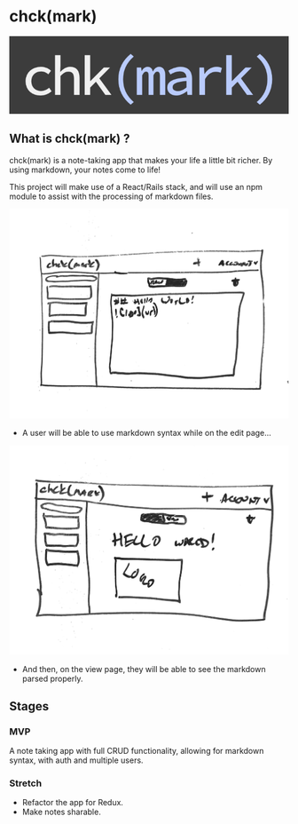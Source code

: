 # chck(mark)

![logo](/public/logo-readme.png)

## What is chck(mark) ?

chck(mark) is a note-taking app that makes your life a little bit richer. By using markdown, your notes come to life!

This project will make use of a React/Rails stack, and will use an npm module to assist with the processing of markdown files.

![wireframe 1](/public/wire1.jpg)
* A user will be able to use markdown syntax while on the edit page...

![wireframe 2](/public/wire2.jpg)
* And then, on the view page, they will be able to see the markdown parsed properly.

## Stages

### MVP
A note taking app with full CRUD functionality, allowing for markdown syntax, with auth and multiple users.

### Stretch

* Refactor the app for Redux.
* Make notes sharable.
